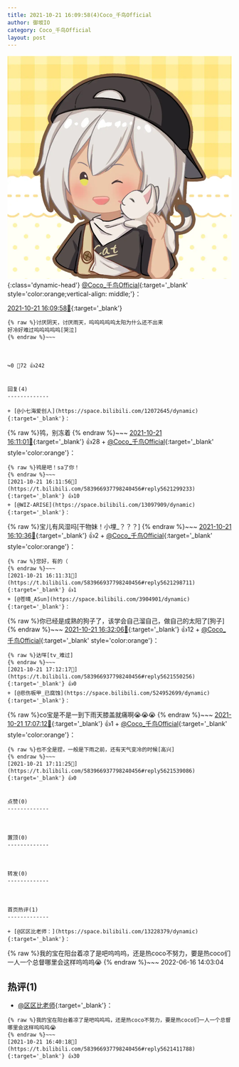 ```yaml
---
title: 2021-10-21 16:09:58(4)Coco_千鸟Official
author: 御坂IO
category: Coco_千鸟Official
layout: post
---
```


![img](/images/85e485bc0dbd0cde4d15f24d7cffe9704618ad10.jpg){:class='dynamic-head'}
[@Coco_千鸟Official](https://space.bilibili.com/1891728206/dynamic){:target='_blank' style='color:orange;vertical-align: middle;'}：

[2021-10-21 16:09:58🔗](https://t.bilibili.com/583966937798240456){:target='_blank'}

~~~
{% raw %}讨厌阴天，讨厌雨天，呜呜呜呜呜太阳为什么还不出来
好冷好难过呜呜呜呜呜[哭泣]
{% endraw %}~~~



↪️0 💬72 👍242


回复(4)
-------------

+ [@小七海爱创人](https://space.bilibili.com/12072645/dynamic){:target='_blank'}：
~~~
{% raw %}鸨，别冻着
{% endraw %}~~~
[2021-10-21 16:11:01🔗](https://t.bilibili.com/583966937798240456#reply5621289055){:target='_blank'} 👍28
    + [@Coco_千鸟Official](https://space.bilibili.com/1891728206/dynamic){:target='_blank' style='color:orange'}：
~~~
{% raw %}鸨是吧！sa了你！
{% endraw %}~~~
[2021-10-21 16:11:56🔗](https://t.bilibili.com/583966937798240456#reply5621299233){:target='_blank'} 👍10
+ [@WIZ-ARISE](https://space.bilibili.com/13097909/dynamic){:target='_blank'}：
~~~
{% raw %}宝儿有风湿吗[干物妹！小埋_？？？]
{% endraw %}~~~
[2021-10-21 16:10:36🔗](https://t.bilibili.com/583966937798240456#reply5621292703){:target='_blank'} 👍2
    + [@Coco_千鸟Official](https://space.bilibili.com/1891728206/dynamic){:target='_blank' style='color:orange'}：
~~~
{% raw %}您好，有的（
{% endraw %}~~~
[2021-10-21 16:11:31🔗](https://t.bilibili.com/583966937798240456#reply5621298711){:target='_blank'} 👍1
+ [@苍晴_ASun](https://space.bilibili.com/3904901/dynamic){:target='_blank'}：
~~~
{% raw %}你已经是成熟的狗子了，该学会自己溜自己，做自己的太阳了[狗子]
{% endraw %}~~~
[2021-10-21 16:32:06🔗](https://t.bilibili.com/583966937798240456#reply5621381133){:target='_blank'} 👍12
    + [@Coco_千鸟Official](https://space.bilibili.com/1891728206/dynamic){:target='_blank' style='color:orange'}：
~~~
{% raw %}达咩[tv_难过]
{% endraw %}~~~
[2021-10-21 17:12:17🔗](https://t.bilibili.com/583966937798240456#reply5621550256){:target='_blank'} 👍0
+ [@悲伤板甲_已腐蚀](https://space.bilibili.com/524952699/dynamic){:target='_blank'}：
~~~
{% raw %}co宝是不是一到下雨天膝盖就痛啊😭😭😭
{% endraw %}~~~
[2021-10-21 17:07:12🔗](https://t.bilibili.com/583966937798240456#reply5621513096){:target='_blank'} 👍1
    + [@Coco_千鸟Official](https://space.bilibili.com/1891728206/dynamic){:target='_blank' style='color:orange'}：
~~~
{% raw %}也不全是捏，一般是下雨之前，还有天气变冷的时候[高兴]
{% endraw %}~~~
[2021-10-21 17:11:25🔗](https://t.bilibili.com/583966937798240456#reply5621539086){:target='_blank'} 👍0


点赞(0)
-------------



置顶(0)
-------------



转发(0)
-------------



首页热评(1)
-------------

+ [@区区比老师：](https://space.bilibili.com/13228379/dynamic){:target='_blank'}：
~~~
{% raw %}我的宝在阳台着凉了是吧呜呜呜，还是热coco不努力，要是热coco们一人一个总督哪里会这样呜呜呜😭
{% endraw %}~~~
2022-06-16 14:03:04


热评(1)
-------------

+ [@区区比老师](https://space.bilibili.com/13228379/dynamic){:target='_blank'}：
~~~
{% raw %}我的宝在阳台着凉了是吧呜呜呜，还是热coco不努力，要是热coco们一人一个总督哪里会这样呜呜呜😭
{% endraw %}~~~
[2021-10-21 16:40:18🔗](https://t.bilibili.com/583966937798240456#reply5621411788){:target='_blank'} 👍30


